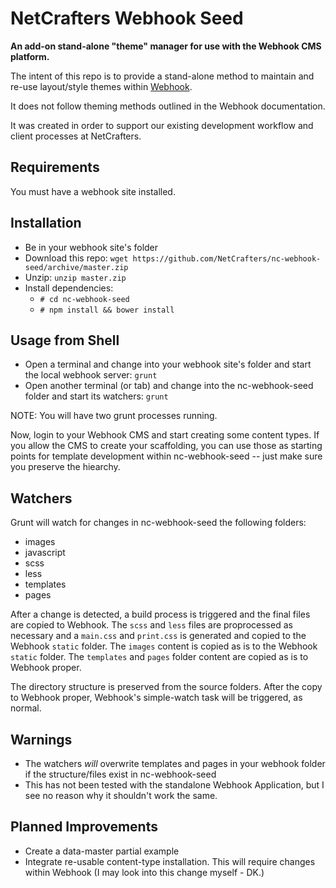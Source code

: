# NetCrafters Webhook Seed
**An add-on stand-alone "theme" manager for use with the Webhook CMS platform.**

The intent of this repo is to provide a stand-alone method to maintain and re-use layout/style themes within [Webhook](http://webhook.com).

It does not follow theming methods outlined in the Webhook documentation.

It was created in order to support our existing development workflow and client processes at NetCrafters.

## Requirements

You must have a webhook site installed.

## Installation

* Be in your webhook site's folder
* Download this repo: ```wget https://github.com/NetCrafters/nc-webhook-seed/archive/master.zip```
* Unzip: ```unzip master.zip```
* Install dependencies:
  * ```# cd nc-webhook-seed```
  * ```# npm install && bower install```

## Usage from Shell

* Open a terminal and change into your webhook site's folder and start the local webhook server: ```grunt```
* Open another terminal (or tab) and change into the nc-webhook-seed folder and start its watchers: ```grunt```

NOTE: You will have two grunt processes running.

Now, login to your Webhook CMS and start creating some content types. If you allow the CMS to create your scaffolding, you can use those as starting points for template development within nc-webhook-seed -- just make sure you preserve the hiearchy.

## Watchers

Grunt will watch for changes in nc-webhook-seed the following folders:

* images
* javascript 
* scss 
* less
* templates
* pages

After a change is detected, a build process is triggered and the final files are copied to Webhook. The ```scss``` and ```less``` files are proprocessed as necessary and a ```main.css``` and ``print.css`` is generated and copied to the Webhook ```static``` folder. The ```images``` content is copied as is to the Webhook ```static``` folder. The ```templates``` and ```pages``` folder content are copied as is to Webhook proper.

The directory structure is preserved from the source folders. After the copy to Webhook proper, Webhook's simple-watch task will be triggered, as normal.

## Warnings

* The watchers *will* overwrite templates and pages in your webhook folder if the structure/files exist in nc-webhook-seed
* This has not been tested with the standalone Webhook Application, but I see no reason why it shouldn't work the same.

## Planned Improvements

* Create a data-master partial example
* Integrate re-usable content-type installation. This will require changes within Webhook (I may look into this change myself - DK.)


